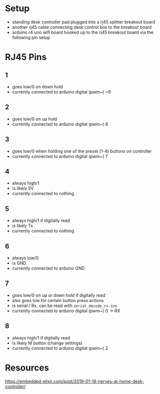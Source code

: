 # Setup
- standing desk controller pad plugged into a rj45 splitter breakout board
- another rj45 cable connecting desk control box to the breakout board 
- arduino r4 uno wifi board hooked up to the rj45 breakout board via the following pin setup

# RJ45 Pins

## 1
- goes low/0 on down hold
- currently connected to arduino digital (pwm~) ~9

## 2
- goes low/0 on up hold
- currently connected to arduino digital (pwm~) 8

## 3
- goes low/0 when holding one of the preset (1-4) buttons on controller
- currently connected to arduino digital (pwm~) 7

## 4
- always high/1
- is likely 5V
- currently connected to nothing

## 5
- always high/1 if digitally read
- is likely Tx
- currently connected to nothing

## 6
- always low/0
- is GND
- currently connected to arduino GND

## 7
- goes low/0 on up or down hold if digitally read
- also goes low for certain button press actions
- is serial / Rx, can be read with `serial_decode_rx.ino`
- currently connected to arduino digital (pwm~) 0 -> RX

## 8
- always high/1 if digitally read
- is likely M button (change settings)
- currently connected to arduino digital (pwm~) 2


# Resources
https://embedded-elixir.com/post/2019-01-18-nerves-at-home-desk-controller/